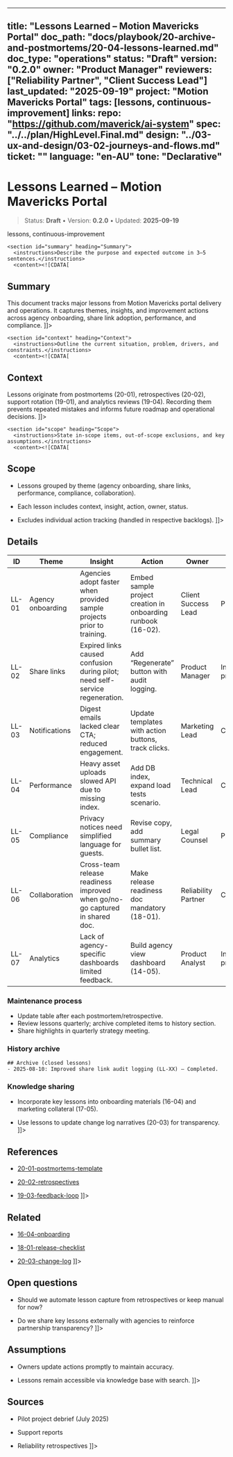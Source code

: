 <!-- ai:managed start file="docs/playbook/20-archive-and-postmortems/20-04-lessons-learned.md" responsibility="docs" strategy="replace" -->
---
title: "Lessons Learned – Motion Mavericks Portal"
doc_path: "docs/playbook/20-archive-and-postmortems/20-04-lessons-learned.md"
doc_type: "operations"
status: "Draft"
version: "0.2.0"
owner: "Product Manager"
reviewers: ["Reliability Partner", "Client Success Lead"]
last_updated: "2025-09-19"
project: "Motion Mavericks Portal"
tags: [lessons, continuous-improvement]
links:
  repo: "https://github.com/maverick/ai-system"
  spec: "../../plan/HighLevel.Final.md"
  design: "../03-ux-and-design/03-02-journeys-and-flows.md"
  ticket: "<PLACEHOLDER>"
language: "en-AU"
tone: "Declarative"
---

# Lessons Learned – Motion Mavericks Portal

> Status: **Draft** • Version: **0.2.0** • Updated: **2025-09-19**

<doc xmlns="urn:docs:universal"
     type="operations"
     path="docs/playbook/20-archive-and-postmortems/20-04-lessons-learned.md"
     version="0.2.0"
     status="Draft"
     owner="Product Manager">

  <meta>
    <link rel="repo" href="https://github.com/maverick/ai-system"/>
    <link rel="spec" href="../../plan/HighLevel.Final.md"/>
    <link rel="design" href="../03-ux-and-design/03-02-journeys-and-flows.md"/>
    <tags>lessons, continuous-improvement</tags>
  </meta>

  <sections>

    <section id="summary" heading="Summary">
      <instructions>Describe the purpose and expected outcome in 3–5 sentences.</instructions>
      <content><![CDATA[
## Summary
This document tracks major lessons from Motion Mavericks portal delivery and operations. It captures themes, insights, and improvement actions across agency onboarding, share link adoption, performance, and compliance.
]]></content>
    </section>

    <section id="context" heading="Context">
      <instructions>Outline the current situation, problem, drivers, and constraints.</instructions>
      <content><![CDATA[
## Context
Lessons originate from postmortems (20-01), retrospectives (20-02), support rotation (19-01), and analytics reviews (19-04). Recording them prevents repeated mistakes and informs future roadmap and operational decisions.
]]></content>
    </section>

    <section id="scope" heading="Scope">
      <instructions>State in-scope items, out-of-scope exclusions, and key assumptions.</instructions>
      <content><![CDATA[
## Scope
- Lessons grouped by theme (agency onboarding, share links, performance, compliance, collaboration).
- Each lesson includes context, insight, action, owner, status.
- Excludes individual action tracking (handled in respective backlogs).
]]></content>
    </section>

    <section id="details" heading="Details">
      <content><![CDATA[
## Details

| ID | Theme | Insight | Action | Owner | Status |
|----|-------|---------|--------|-------|--------|
| LL-01 | Agency onboarding | Agencies adopt faster when provided sample projects prior to training. | Embed sample project creation in onboarding runbook (16-02). | Client Success Lead | Planned |
| LL-02 | Share links | Expired links caused confusion during pilot; need self-service regeneration. | Add “Regenerate” button with audit logging. | Product Manager | In progress |
| LL-03 | Notifications | Digest emails lacked clear CTA; reduced engagement. | Update templates with action buttons, track clicks. | Marketing Lead | Completed |
| LL-04 | Performance | Heavy asset uploads slowed API due to missing index. | Add DB index, expand load tests scenario. | Technical Lead | Completed |
| LL-05 | Compliance | Privacy notices need simplified language for guests. | Revise copy, add summary bullet list. | Legal Counsel | Planned |
| LL-06 | Collaboration | Cross-team release readiness improved when go/no-go captured in shared doc. | Make release readiness doc mandatory (18-01). | Reliability Partner | Completed |
| LL-07 | Analytics | Lack of agency-specific dashboards limited feedback. | Build agency view dashboard (14-05). | Product Analyst | In progress |

### Maintenance process
- Update table after each postmortem/retrospective.
- Review lessons quarterly; archive completed items to history section.
- Share highlights in quarterly strategy meeting.

### History archive
```
## Archive (closed lessons)
- 2025-08-10: Improved share link audit logging (LL-XX) – Completed.
```

### Knowledge sharing
- Incorporate key lessons into onboarding materials (16-04) and marketing collateral (17-05).
- Use lessons to update change log narratives (20-03) for transparency.
]]></content>
    </section>

    <section id="references" heading="References">
      <content><![CDATA[
## References
- [20-01-postmortems-template](20-01-postmortems-template.md)
- [20-02-retrospectives](20-02-retrospectives.md)
- [19-03-feedback-loop](../19-post-launch/19-03-feedback-loop.md)
]]></content>
    </section>

    <section id="related" heading="Related">
      <content><![CDATA[
## Related
- [16-04-onboarding](../16-documentation-and-training/16-04-onboarding.md)
- [18-01-release-checklist](../18-release-and-cutover/18-01-release-checklist.md)
- [20-03-change-log](20-03-change-log.md)
]]></content>
    </section>

    <section id="open_questions" heading="Open questions">
      <content><![CDATA[
## Open questions
- Should we automate lesson capture from retrospectives or keep manual for now?
- Do we share key lessons externally with agencies to reinforce partnership transparency?
]]></content>
    </section>

    <section id="assumptions" heading="Assumptions">
      <content><![CDATA[
## Assumptions
- Owners update actions promptly to maintain accuracy.
- Lessons remain accessible via knowledge base with search.
]]></content>
    </section>

    <section id="sources" heading="Sources">
      <content><![CDATA[
## Sources
- Pilot project debrief (July 2025)
- Support reports
- Reliability retrospectives
]]></content>
    </section>

  </sections>
</doc>
<!-- ai:managed end -->
